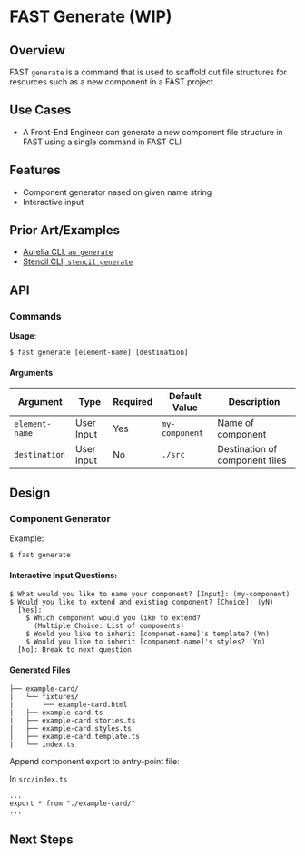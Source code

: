 # FAST Generate (WIP)

## Overview
FAST `generate` is a command that is used to scaffold out file structures for resources such as a new component in a FAST project. 

## Use Cases
- A Front-End Engineer can generate a new component file structure in FAST using a single command in FAST CLI

## Features
- Component generator nased on given name string
- Interactive input

## Prior Art/Examples
- [Aurelia CLI, `au generate`](https://aurelia.io/docs/cli/basics#generators)
- [Stencil CLI, `stencil generate`](https://stenciljs.com/docs/cli)

## API

### Commands

**Usage**:
```
$ fast generate [element-name] [destination]
 ```

#### Arguments
| Argument         | Type              | Required | Default Value  | Description                    |
|------------------|-------------------|----------|----------------|--------------------------------|
| `element-name`   | User Input        | Yes      | `my-component` | Name of component              |
| `destination`    | User input        | No       | `./src`        | Destination of component files |


## Design

### Component Generator

Example:
```
$ fast generate
```

#### Interactive Input Questions:
```
$ What would you like to name your component? [Input]: (my-component)
$ Would you like to extend and existing component? [Choice]: (yN)
  [Yes]: 
    $ Which component would you like to extend?
      (Multiple Choice: List of components)
    $ Would you like to inherit [componet-name]'s template? (Yn)
    $ Would you like to inherit [component-name]'s styles? (Yn)
  [No]: Break to next question
```

#### Generated Files
```
├── example-card/
|   └── fixtures/
|       ├── example-card.html
|   ├── example-card.ts
|   ├── example-card.stories.ts
|   ├── example-card.styles.ts
|   ├── example-card.template.ts
|   └── index.ts
```

Append component export to entry-point file:

In `src/index.ts`
```javascript=
...
export * from "./example-card/"
...
```
## Next Steps
